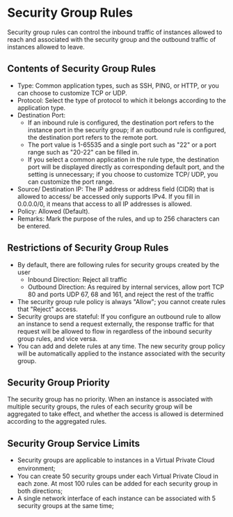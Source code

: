 # Security Group Rules
Security group rules can control the inbound traffic of instances allowed to reach and associated with the security group and the outbound traffic of instances allowed to  leave.
## Contents of Security Group Rules
* Type: Common application types, such as SSH, PING, or HTTP, or you can choose to customize TCP or UDP.
* Protocol: Select the type of protocol to which it belongs according to the application type.
* Destination Port:
  * If an inbound rule is configured, the destination port refers to the instance port in the security group; if an outbound rule is configured, the destination port refers to the remote port.
  * The port value is 1-65535 and a single port such as "22" or a port range such as "20-22" can be filled in.
  * If you select a common application in the rule type, the destination port will be displayed directly as corresponding default port, and the setting is unnecessary; if you choose to customize TCP/ UDP, you can customize the port range.
* Source/ Destination IP: The IP address or address field (CIDR) that is allowed to access/ be accessed only supports IPv4. If you fill in 0.0.0.0/0, it means that access to all IP addresses is allowed.
* Policy: Allowed (Default).
* Remarks: Mark the purpose of the rules, and up to 256 characters can be entered.

## Restrictions of Security Group Rules
* By default, there are following rules for security groups created by the user
   * Inbound Direction: Reject all traffic
   * Outbound Direction: As required by internal services, allow port TCP 80 and ports UDP 67, 68 and 161, and reject the rest of the traffic
* The security group rule policy is always "Allow"; you cannot create rules that "Reject" access.
* Security groups are stateful: If you configure an outbound rule to allow an instance to send a request externally, the response traffic for that request will be allowed to flow in regardless of the inbound security group rules, and vice versa.
* You can add and delete rules at any time. The new security group policy will be automatically applied to the instance associated with the security group.

## Security Group Priority
The security group has no priority. When an instance is associated with multiple security groups, the rules of each security group will be aggregated to take effect, and whether the access is allowed is determined according to the aggregated rules.

## Security Group Service Limits
* Security groups are applicable to instances in a Virtual Private Cloud environment; 　　
* You can create 50 security groups under each Virtual Private Cloud in each zone. At most 100 rules can be added for each security group in both directions;
* A single network interface of each instance can be associated with 5 security groups at the same time;